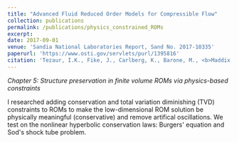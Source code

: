 ```yaml
---
title: "Advanced Fluid Reduced Order Models for Compressible Flow"
collection: publications
permalink: /publications/physics_constrained_ROMs
excerpt:
date: 2017-09-01
venue: 'Sandia National Laboratories Report, Sand No. 2017-10335'
paperurl: 'https://www.osti.gov/servlets/purl/1395816'
citation: 'Tezaur, I.K., Fike, J., Carlberg, K., Barone, M., <b>Maddix, D.C.</b>, Mussoni, E., Balajewicz, M. (2017). &quot;Advanced Fluid Reduced Order Models for Compressible Flow.&quot; <i>Sandia National Laboratories Report, Sand No. 2017-10335</i>.'
---
```


*Chapter 5: Structure preservation in finite volume ROMs via physics-based constraints*

I researched adding conservation and total variation diminishing (TVD) constraints to ROMs to make the low-dimensional ROM solution be physically meaningful (conservative) and remove artifical oscillations.  We test on the nonlinear hyperbolic conservation laws: Burgers' equation and Sod's shock tube problem.
